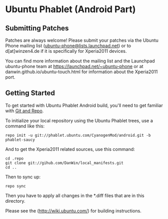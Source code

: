 Ubuntu Phablet (Android Part)
=============================

Submitting Patches
------------------
Patches are always welcome! Please submit your patches via the Ubuntu Phone mailing list (ubuntu-phone@lists.launchpad.net) or to d[at]winzen4.de if it is specifically for Xperia2011 devices.

You can find more information about the mailing list and the Launchpad ubuntu-phone team at https://launchpad.net/~ubuntu-phone or at danwin.github.io/ubuntu-touch.html for information about the Xperia2011 port.

Getting Started
---------------

To get started with Ubuntu Phablet Android build, you'll need to get
familiar with [Git and Repo](http://source.android.com/download/using-repo).

To initialize your local repository using the Ubuntu Phablet trees, use a command like this:

    repo init -u git://phablet.ubuntu.com/CyanogenMod/android.git -b phablet-saucy

And to get the Xperia2011 related sources, use this command:

    cd .repo
    git clone git://gihub.com/DanWin/local_manifests.git
    cd ..

Then to sync up:

    repo sync

Then you have to apply all changes in the *.diff files that are in this directory.

Please see the (http://wiki.ubuntu.com/) for building instructions.
